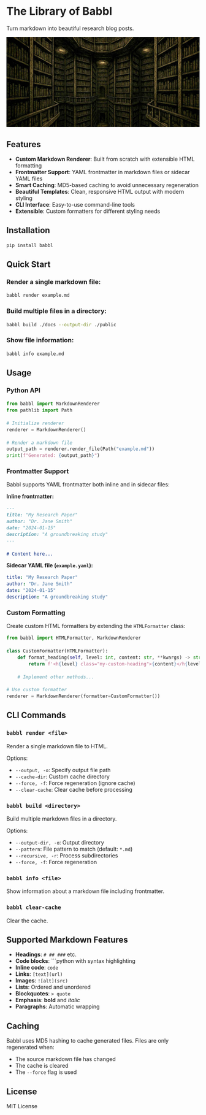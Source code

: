 # The Library of Babbl

Turn markdown into beautiful research blog posts.

![Babbl](assets/babel_img.jpg)

## Features

- **Custom Markdown Renderer**: Built from scratch with extensible HTML formatting
- **Frontmatter Support**: YAML frontmatter in markdown files or sidecar YAML files
- **Smart Caching**: MD5-based caching to avoid unnecessary regeneration
- **Beautiful Templates**: Clean, responsive HTML output with modern styling
- **CLI Interface**: Easy-to-use command-line tools
- **Extensible**: Custom formatters for different styling needs

## Installation

```bash
pip install babbl
```

## Quick Start

### Render a single markdown file:

```bash
babbl render example.md
```

### Build multiple files in a directory:

```bash
babbl build ./docs --output-dir ./public
```

### Show file information:

```bash
babbl info example.md
```

## Usage

### Python API

```python
from babbl import MarkdownRenderer
from pathlib import Path

# Initialize renderer
renderer = MarkdownRenderer()

# Render a markdown file
output_path = renderer.render_file(Path("example.md"))
print(f"Generated: {output_path}")
```

### Frontmatter Support

Babbl supports YAML frontmatter both inline and in sidecar files:

**Inline frontmatter:**
```markdown
---
title: "My Research Paper"
author: "Dr. Jane Smith"
date: "2024-01-15"
description: "A groundbreaking study"
---

# Content here...
```

**Sidecar YAML file (`example.yaml`):**
```yaml
title: "My Research Paper"
author: "Dr. Jane Smith"
date: "2024-01-15"
description: "A groundbreaking study"
```

### Custom Formatting

Create custom HTML formatters by extending the `HTMLFormatter` class:

```python
from babbl import HTMLFormatter, MarkdownRenderer

class CustomFormatter(HTMLFormatter):
    def format_heading(self, level: int, content: str, **kwargs) -> str:
        return f'<h{level} class="my-custom-heading">{content}</h{level}>'
    
    # Implement other methods...

# Use custom formatter
renderer = MarkdownRenderer(formatter=CustomFormatter())
```

## CLI Commands

### `babbl render <file>`
Render a single markdown file to HTML.

Options:
- `--output, -o`: Specify output file path
- `--cache-dir`: Custom cache directory
- `--force, -f`: Force regeneration (ignore cache)
- `--clear-cache`: Clear cache before processing

### `babbl build <directory>`
Build multiple markdown files in a directory.

Options:
- `--output-dir, -o`: Output directory
- `--pattern`: File pattern to match (default: `*.md`)
- `--recursive, -r`: Process subdirectories
- `--force, -f`: Force regeneration

### `babbl info <file>`
Show information about a markdown file including frontmatter.

### `babbl clear-cache`
Clear the cache.

## Supported Markdown Features

- **Headings**: `# ## ###` etc.
- **Code blocks**: ```python with syntax highlighting
- **Inline code**: `code`
- **Links**: `[text](url)`
- **Images**: `![alt](src)`
- **Lists**: Ordered and unordered
- **Blockquotes**: `> quote`
- **Emphasis**: **bold** and *italic*
- **Paragraphs**: Automatic wrapping

## Caching

Babbl uses MD5 hashing to cache generated files. Files are only regenerated when:
- The source markdown file has changed
- The cache is cleared
- The `--force` flag is used

## License

MIT License
